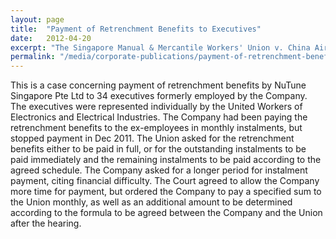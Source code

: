 ```yaml
---
layout: page
title:  "Payment of Retrenchment Benefits to Executives"
date:   2012-04-20
excerpt: "The Singapore Manual & Mercantile Workers' Union v. China Airlines Limited: The Court rhas been adjourned to a date to be fixed."
permalink: "/media/corporate-publications/payment-of-retrenchment-benefits"
---
```


This is a case concerning payment of retrenchment benefits by NuTune Singapore Pte Ltd to 34 executives formerly employed by the Company. The executives were represented individually by the United Workers of Electronics and Electrical Industries. The Company had been paying the retrenchment benefits to the ex-employees in monthly instalments, but stopped payment in Dec 2011. The Union asked for the retrenchment benefits either to be paid in full, or for the outstanding instalments to be paid immediately and the remaining instalments to be paid according to the agreed schedule. The Company asked for a longer period for instalment payment, citing financial difficulty. The Court agreed to allow the Company more time for payment, but ordered the Company to pay a specified sum to the Union monthly, as well as an additional amount to be determined according to the formula to be agreed between the Company and the Union after the hearing.
